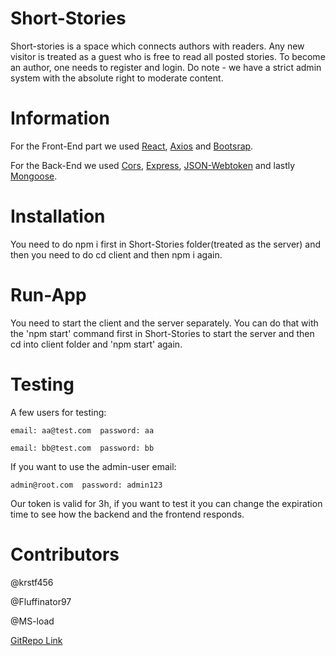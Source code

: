 # Short-Stories

Short-stories is a space which connects authors with readers. Any new visitor is treated as a guest who is free to read all posted stories. To become an author, one needs to register and login. Do note - we have a strict admin system with the absolute right to moderate content.

# Information

For the Front-End part we used [React](https://github.com/facebook/react), [Axios](https://github.com/axios/axios) and [Bootsrap](https://github.com/twbs/bootstrap).

For the Back-End we used [Cors](https://github.com/expressjs/cors), [Express](https://github.com/expressjs/express), [JSON-Webtoken](https://github.com/auth0/node-jsonwebtoken) and lastly [Mongoose](https://github.com/Automattic/mongoose).

# Installation

You need to do npm i first in Short-Stories folder(treated as the server) and then you need to do cd client and then npm i again.

# Run-App

You need to start the client and the server separately. You can do that with the 'npm start' command first in Short-Stories to start the server and then cd into client folder and 'npm start' again.

# Testing

A few users for testing:

    email: aa@test.com  password: aa

    email: bb@test.com  password: bb

If you want to use the admin-user email: 

    admin@root.com  password: admin123

Our token is valid for 3h, if you want to test it you can change the expiration time to see how the backend and the frontend responds.

# Contributors

@krstf456

@Fluffinator97

@MS-load

[GitRepo Link](https://github.com/MS-load/Short-Stories)